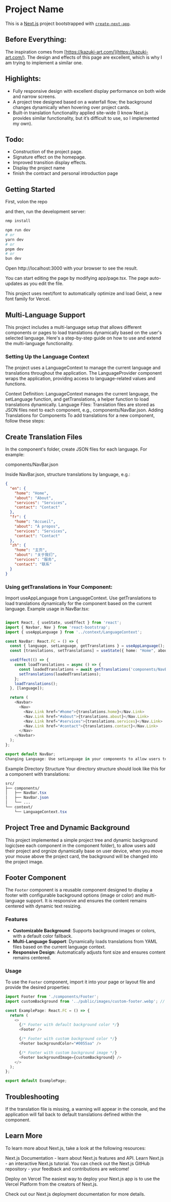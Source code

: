 # Project Name

This is a [Next.js](https://nextjs.org) project bootstrapped with [`create-next-app`](https://nextjs.org/docs/app/api-reference/cli/create-next-app).

## Before Everything:

The inspiration comes from [https://kazuki-art.com/](https://kazuki-art.com/). The design and effects of this page are excellent, which is why I am trying to implement a similar one.

## Highlights:
- Fully responsive design with excellent display performance on both wide and narrow screens.
- A project tree designed based on a waterfall flow; the background changes dynamically when hovering over project cards.
- Built-in translation functionality applied site-wide (I know Next.js provides similar functionality, but it’s difficult to use, so I implemented my own).

## Todo:
- Construction of the project page.
- Signature effect on the homepage.
- Improved transition display effects.
- Display the project name
- finish the contract and personal introduction page


## Getting Started

First, volon the repo

and then, run the development server:

```bash
nmp install

npm run dev
# or
yarn dev
# or
pnpm dev
# or
bun dev

```

Open http://localhost:3000 with your browser to see the result.

You can start editing the page by modifying app/page.tsx. The page auto-updates as you edit the file.

This project uses next/font to automatically optimize and load Geist, a new font family for Vercel.

## Multi-Language Support

This project includes a multi-language setup that allows different components or pages to load translations dynamically based on the user's selected language. Here's a step-by-step guide on how to use and extend the multi-language functionality.

### Setting Up the Language Context

The project uses a LanguageContext to manage the current language and translations throughout the application. The LanguageProvider component wraps the application, providing access to language-related values and functions.

Context Definition: LanguageContext manages the current language, the setLanguage function, and getTranslations, a helper function to load translations dynamically.
Language Files: Translation files are stored as JSON files next to each component, e.g., components/NavBar.json.
Adding Translations for Components
To add translations for a new component, follow these steps:

## Create Translation Files

In the component's folder, create JSON files for each language. For example:

components/NavBar.json

Inside NavBar.json, structure translations by language, e.g.:
```json
{
  "en": {
    "home": "Home",
    "about": "About",
    "services": "Services",
    "contact": "Contact"
  },
  "fr": {
    "home": "Accueil",
    "about": "À propos",
    "services": "Services",
    "contact": "Contact"
  },
  "zh": {
    "home": "主页",
    "about": "关于我们",
    "services": "服务",
    "contact": "联系"
  }
}
```

### Using getTranslations in Your Component:

Import useAppLanguage from LanguageContext.
Use getTranslations to load translations dynamically for the component based on the current language.
Example usage in NavBar.tsx:

```typescript

import React, { useState, useEffect } from 'react';
import { Navbar, Nav } from 'react-bootstrap';
import { useAppLanguage } from '../context/LanguageContext';

const NavBar: React.FC = () => {
  const { language, setLanguage, getTranslations } = useAppLanguage();
  const [translations, setTranslations] = useState({ home: "Home", about: "About", services: "Services", contact: "Contact" });

  useEffect(() => {
    const loadTranslations = async () => {
      const loadedTranslations = await getTranslations('components/NavBar', translations);
      setTranslations(loadedTranslations);
    };
    loadTranslations();
  }, [language]);

  return (
    <Navbar>
      <Nav>
        <Nav.Link href="#home">{translations.home}</Nav.Link>
        <Nav.Link href="#about">{translations.about}</Nav.Link>
        <Nav.Link href="#services">{translations.services}</Nav.Link>
        <Nav.Link href="#contact">{translations.contact}</Nav.Link>
      </Nav>
    </Navbar>
  );
};

export default NavBar;
Changing Language: Use setLanguage in your components to allow users to switch languages. This function updates the current language in LanguageContext, causing translations to reload across the app.
```

Example Directory Structure
Your directory structure should look like this for a component with translations:

```css
src/
├── components/
│   ├── NavBar.tsx
│   ├── NavBar.json
│   └── ...
└── context/
    └── LanguageContext.tsx
```

## Project Tree and Dynamic Background

This project implemented a simple project tree and dynamic background logic(see each component in the component folder), to allow users add their project and orgnize dynamically base on user device, when you move your mouse above the project card, the background will be changed into the project image.

## Footer Component

The `Footer` component is a reusable component designed to display a footer with configurable background options (image or color) and multi-language support. It is responsive and ensures the content remains centered with dynamic text resizing.

### Features

- **Customizable Background**: Supports background images or colors, with a default color fallback.
- **Multi-Language Support**: Dynamically loads translations from YAML files based on the current language context.
- **Responsive Design**: Automatically adjusts font size and ensures content remains centered.

### Usage

To use the `Footer` component, import it into your page or layout file and provide the desired properties:

```typescript
import Footer from './components/Footer';
import customBackground from '../public/images/custom-footer.webp'; // Example custom background image

const ExamplePage: React.FC = () => {
  return (
    <>
      {/* Footer with default background color */}
      <Footer />

      {/* Footer with custom background color */}
      <Footer backgroundColor="#0055aa" />

      {/* Footer with custom background image */}
      <Footer backgroundImage={customBackground} />
    </>
  );
};

export default ExamplePage;
```

## Troubleshooting
If the translation file is missing, a warning will appear in the console, and the application will fall back to default translations defined within the component.

## Learn More
To learn more about Next.js, take a look at the following resources:

Next.js Documentation - learn about Next.js features and API.
Learn Next.js - an interactive Next.js tutorial.
You can check out the Next.js GitHub repository - your feedback and contributions are welcome!

Deploy on Vercel
The easiest way to deploy your Next.js app is to use the Vercel Platform from the creators of Next.js.

Check out our Next.js deployment documentation for more details.
